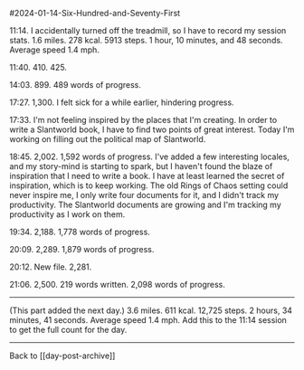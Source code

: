 #2024-01-14-Six-Hundred-and-Seventy-First

11:14.  I accidentally turned off the treadmill, so I have to record my session stats.  1.6 miles.  278 kcal.  5913 steps.  1 hour, 10 minutes, and 48 seconds.  Average speed 1.4 mph.

11:40.  410.  425.

14:03.  899.  489 words of progress.

17:27.  1,300.  I felt sick for a while earlier, hindering progress.

17:33.  I'm not feeling inspired by the places that I'm creating.  In order to write a Slantworld book, I have to find two points of great interest.  Today I'm working on filling out the political map of Slantworld.

18:45.  2,002.  1,592 words of progress.  I've added a few interesting locales, and my story-mind is starting to spark, but I haven't found the blaze of inspiration that I need to write a book.  I have at least learned the secret of inspiration, which is to keep working.  The old Rings of Chaos setting could never inspire me, I only write four documents for it, and I didn't track my productivity.  The Slantworld documents are growing and I'm tracking my productivity as I work on them.

19:34.  2,188.  1,778 words of progress.

20:09.  2,289.  1,879 words of progress.

20:12.  New file.  2,281.

21:06.  2,500.  219 words written.  2,098 words of progress.

---
(This part added the next day.)  3.6 miles.  611 kcal.  12,725 steps.  2 hours, 34 minutes, 41 seconds.  Average speed 1.4 mph.  Add this to the 11:14 session to get the full count for the day.

---
Back to [[day-post-archive]]
